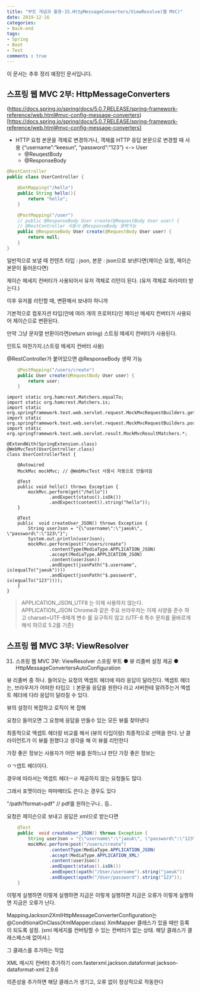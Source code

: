 ```yaml
---
title: "부트 개념과 활용-15.HttpMessageConverters/ViewResolve(웹 MVC)"
date: 2019-12-16
categories:
- Back-end
tags:
- Spring 
- Boot
- Test
comments : true
---
```


이 문서는 추후 정리 예정인 문서입니다.

## 스프링 웹 MVC 2부: HttpMessageConverters

(https://docs.spring.io/spring/docs/5.0.7.RELEASE/spring-framework-reference/web.html#mvc-config-message-converters)[https://docs.spring.io/spring/docs/5.0.7.RELEASE/spring-framework-reference/web.html#mvc-config-message-converters]          

- HTTP 요청 본문을 객체로 변경하거나, 객체를 HTTP 응답 본문으로 변경할 때 사용 
  {“username”:”keesun”, “password”:”123”} <-> User
  - @ReuqestBody     
  - @ResponseBody       

~~~java
@RestController
public class UserController {

    @GetMapping("/hello")
    public String hello(){
        return "hello";
    }

    @PostMapping("/user")
    // public @ResponseBody User create(@RequestBody User user) {
    // @RestController 사용시 @ResponseBody 생략가능
    public @ResponseBody User create(@RequestBody User user) {
        return null;
    }
}
~~~

일반적으로 보낼 때 컨텐츠 타입 : json, 본문 : json으로 보낸다면(제이슨 요청, 제이슨 본문이 들어온다면)

제이슨 메세지 컨버터가 사용되어서 유저 객체로 리턴이 된다. (유저 객체로 파라미터 받는다.)

이후 유저를 리턴할 때, 변환해서 보내야 하니까 

기본적으로 컴포지션 타입(안에 여러 개의 프로퍼티)인 제이선 메세지 컨버터가 사용되어 제이슨으로 변환된다.

만약 그냥 문자열 반환이라면(return string) 스트링 메세지 컨버터가 사용된다.

인트도 마찬가지.(스트링 메세지 컨버터 사용)


@RestController가 붙어있으면 @ResponseBody 생략 가능
~~~java
    @PostMapping("/users/create")
    public User create(@RequestBody User user) {
        return user;
    }
~~~


~~~
import static org.hamcrest.Matchers.equalTo;
import static org.hamcrest.Matchers.is;
import static org.springframework.test.web.servlet.request.MockMvcRequestBuilders.get;
import static org.springframework.test.web.servlet.request.MockMvcRequestBuilders.post;
import static org.springframework.test.web.servlet.result.MockMvcResultMatchers.*;

@ExtendWith(SpringExtension.class)
@WebMvcTest(UserController.class)
class UserControllerTest {

    @Autowired
    MockMvc mockMvc; // @WebMvcTest 사용시 자동으로 만들어짐

    @Test
    public void hello() throws Exception {
        mockMvc.perform(get("/hello"))
                .andExpect(status().isOk())
                .andExpect(content().string("hello"));
    }

    @Test
    public  void createUser_JSON() throws Exception {
        String userJson = "{\"username\":\"jaeuk\", \"password\":\"123\"}";
        System.out.println(userJson);
        mockMvc.perform(post("/users/create")
                .contentType(MediaType.APPLICATION_JSON)
                .accept(MediaType.APPLICATION_JSON)
                .content(userJson))
                .andExpect(jsonPath("$.username", is(equalTo("jaeuk"))))
                .andExpect(jsonPath("$.password", is(equalTo("123"))));
    }
}
~~~

>APPLICATION_JSON_UTF8 는 이제 사용하지 않는다.
APPLICATION_JSON Chrome과 같은 주요 브라우저는 이제 사양을 준수 하고 charset=UTF-8매개 변수 를 요구하지 않고 
(UTF-8 특수 문자를 올바르게 해석 하므로 5.2를 기준)       


## 스프링 웹 MVC 3부: ViewResolver


31. 스프링 웹 MVC 3부: ViewResolver
스프링 부트
● 뷰 리졸버 설정 제공
● HttpMessageConvertersAutoConfiguration

뷰 리졸버 중 하나.
들어오는 요청의 엑셉트 헤더에 따라 응답이 달라진다.
엑셉트 헤더는, 브라우저가 어떠한 타입으 ㅣ본문을 응답을 원한다 라고 서버한테 알려주는거
엑셉트 헤더에 다라 응답이 달라질 수 있다.

뷰의 설정이 복잡하고 로직이 복 잡해

요청으 들어오면 그 요청에 응답을 만들수 있는 모든 뷰를 찾아낸다

최종적으로 엑셉트 헤더랑 비교를 해서 (뷰의 타입이랑)
최종적으로 선택을 한다. 난 클라이언트가 이 뷰를 원했다고 생각을 해
이 뷰를 리턴한다

가장 좋은 정보는 
사용자가 어떤 뷰를 원하느냐 판단 가장 좋은 정보는

ㅇㄱ샙트 헤더이다.

경우에 따라서는 엑셉트 헤더ㅡㄹ 제공하지 않는 요청들도 많다.

그래서 포멧이라는 파마메터도 쓴다.는 경우도 있다

"/path?format=pdf"
// pdf를 원하는구나.. 등..



요청은 제이슨으로 보내고
응답은 xml으로 받는다면
~~~java
    @Test
    public  void createUser_JSON() throws Exception {
        String userJson = "{\"username\":\"jaeuk\", \"password\":\"123\"}";
        mockMvc.perform(post("/users/create")
                .contentType(MediaType.APPLICATION_JSON)
                .accept(MediaType.APPLICATION_XML)
                .content(userJson))
                .andExpect(status().isOk())
                .andExpect(xpath("/User/username").string("jaeuk"))
                .andExpect(xpath("/User/password").string("123"));
    }
~~~

이렇게 실행하면 
이렇게 실행하면 지금은 
이렇게 실행하면 지금은 오류가 
이렇게 실행하면 지금은 오류가 난다.

MappingJackson2XmlHttpMessageConverterConfiguration는 
@ConditionalOnClass(XmlMapper.class)
XmlMapper 클래스가 있을 때만 등록이 되도록 설정.
(xml 메세지를 컨버팅할 수 있는 컨버터가 없는 상태. 해당 클래스가 클래스페스에 없어서.)

그 클래스를 추가하는 작업

XML 메시지 컨버터 추가하기
<dependency>
<groupId>com.fasterxml.jackson.dataformat</groupId>
<artifactId>jackson-dataformat-xml</artifactId>
<version>2.9.6</version>
</dependency>

의존성을 추가하면 해당 클래스가 생기고, 오류 없이 정상적으로 작동한다






